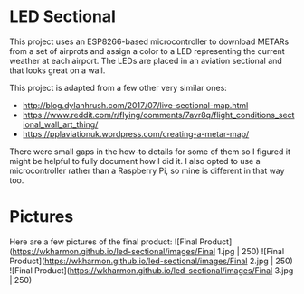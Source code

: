 LED Sectional
=============

This project uses an ESP8266-based microcontroller to download METARs from a set of airprots and assign a color to a LED representing the current weather at each airport. The LEDs are placed in an aviation sectional and that looks great on a wall.

This project is adapted from a few other very similar ones:
* http://blog.dylanhrush.com/2017/07/live-sectional-map.html
* https://www.reddit.com/r/flying/comments/7avr8q/flight_conditions_sectional_wall_art_thing/
* https://pplaviationuk.wordpress.com/creating-a-metar-map/

There were small gaps in the how-to details for some of them so I figured it might be helpful to fully document how I did it. I also opted to use a microcontroller rather than a Raspberry Pi, so mine is different in that way too.

# Pictures
Here are a few pictures of the final product:
![Final Product](https://wkharmon.github.io/led-sectional/images/Final 1.jpg | 250)
![Final Product](https://wkharmon.github.io/led-sectional/images/Final 2.jpg | 250)
![Final Product](https://wkharmon.github.io/led-sectional/images/Final 3.jpg | 250)